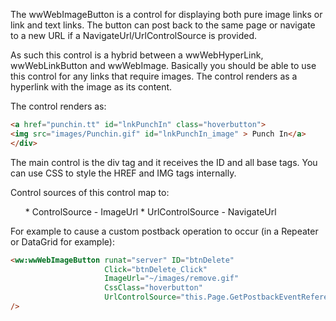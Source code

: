 ﻿The wwWebImageButton is a control for displaying both pure image links or link and text links. The button can post back to the same page or navigate to a new URL if a NavigateUrl/UrlControlSource is provided. 

As such this control is a hybrid between a wwWebHyperLink, wwWebLinkButton and wwWebImage. Basically you should be able to use this control for any links that require images. The control renders as a hyperlink with the image as its content.

The control renders as:

```html
<a href="punchin.tt" id="lnkPunchIn" class="hoverbutton">
<img src="images/Punchin.gif" id="lnkPunchIn_image" > Punch In</a>
</div>
```

The main control is the div tag and it receives the ID and all base tags. You can use CSS to style the HREF and IMG tags internally.

Control sources of this control map to:
<ul>
* ControlSource - ImageUrl
* UrlControlSource - NavigateUrl
</ul>

For example to cause a custom postback operation to occur (in a Repeater or DataGrid for example):

```html
<ww:wwWebImageButton runat="server" ID="btnDelete" 
                     Click="btnDelete_Click"
                     ImageUrl="~/images/remove.gif"
                     CssClass="hoverbutton"
                     UrlControlSource="this.Page.GetPostbackEventReference('Page','btnDelete_Click',TRANS(pk),.T.)"
/>
```